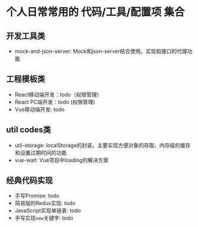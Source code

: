 # 个人日常常用的 代码/工具/配置项 集合

## 开发工具类
* mock-and-json-server: Mock和json-server结合使用，实现假接口的代理功能

## 工程模板类
* React移动端开发：todo（权限管理）
* React PC端开发：todo (权限管理)
* Vue移动端开发: todo

## util codes类
* util-storage: localStorage的封装，主要实现方便对象的存取、内存级的缓存和设置过期时间的功能
* vue-wait: Vue项目中loading的解决方案

## 经典代码实现
* 手写Promise: todo
* 简易版的Redux实现: todo
* JavaScript实现单链表: todo
* 手写实现`new`关键字: todo
